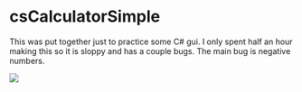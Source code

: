 # csCalculatorSimple
This was put together just to practice some C# gui. 
I only spent half an hour making this so it is sloppy and has a couple bugs.
The main bug is negative numbers. 

![][calcImage]

[calcImage]: ./Calculator55C%23/calculatorShow.png
